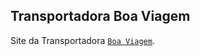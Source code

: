 ## Transportadora Boa Viagem

Site da Transportadora [`Boa Viagem`](http://transboaviagem.com.br/).

